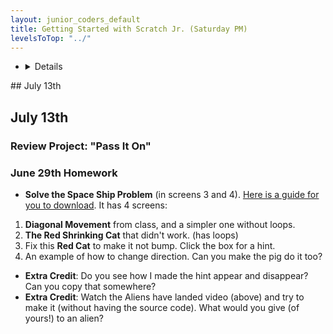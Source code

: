 ```yaml
---
layout: junior_coders_default
title: Getting Started with Scratch Jr. (Saturday PM)
levelsToTop: "../"
---
```


-   <details>
<summary>## July 13th 
</summary>

## July 13th 

### Review Project: "Pass It On"



### June 29th Homework

* **Solve the Space Ship Problem** (in screens 3 and 4). [Here is a guide for you to download](./scratchProjects/20200706SpaceShipProblemHW.sjr). It has 4 screens:
1. **Diagonal Movement** from class, and a simpler one without loops.
2. **The Red Shrinking Cat** that didn't work. (has loops)
3. Fix this **Red Cat** to make it not bump. Click the box for a hint.
4. An example of how to change direction. Can you make the pig do it too?

* **Extra Credit**: Do you see how I made the hint appear and disappear? Can you copy that somewhere?
* **Extra Credit**: Watch the Aliens have landed video (above) and try to make it (without having the source code). What would you give (of yours!) to an alien?


</details>